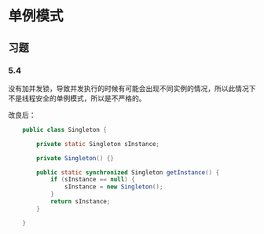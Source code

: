 # 单例模式

## 习题

### 5.4

没有加并发锁，导致并发执行的时候有可能会出现不同实例的情况，所以此情况下不是线程安全的单例模式，所以是不严格的。

改良后：
```java
    public class Singleton {

        private static Singleton sInstance;

        private Singleton() {}

        public static synchronized Singleton getInstance() {
            if (sInstance == null) {
                sInstance = new Singleton();
            }
            return sInstance;
        }

    }
```